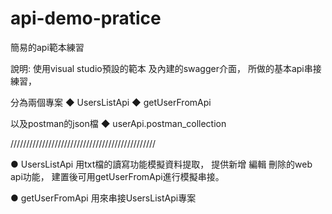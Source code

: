 # api-demo-pratice
簡易的api範本練習

說明:
使用visual studio預設的範本
及內建的swagger介面，
所做的基本api串接練習，

分為兩個專案
◆ UsersListApi
◆ getUserFromApi

以及postman的json檔
◆ userApi.postman_collection

//////////////////////////////////////////////

● UsersListApi
用txt檔的讀寫功能模擬資料提取，
提供新增 編輯 刪除的web api功能，
建置後可用getUserFromApi進行模擬串接。

● getUserFromApi
用來串接UsersListApi專案

